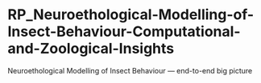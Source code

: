 # RP_Neuroethological-Modelling-of-Insect-Behaviour-Computational-and-Zoological-Insights
Neuroethological Modelling of Insect Behaviour — end-to-end big picture
